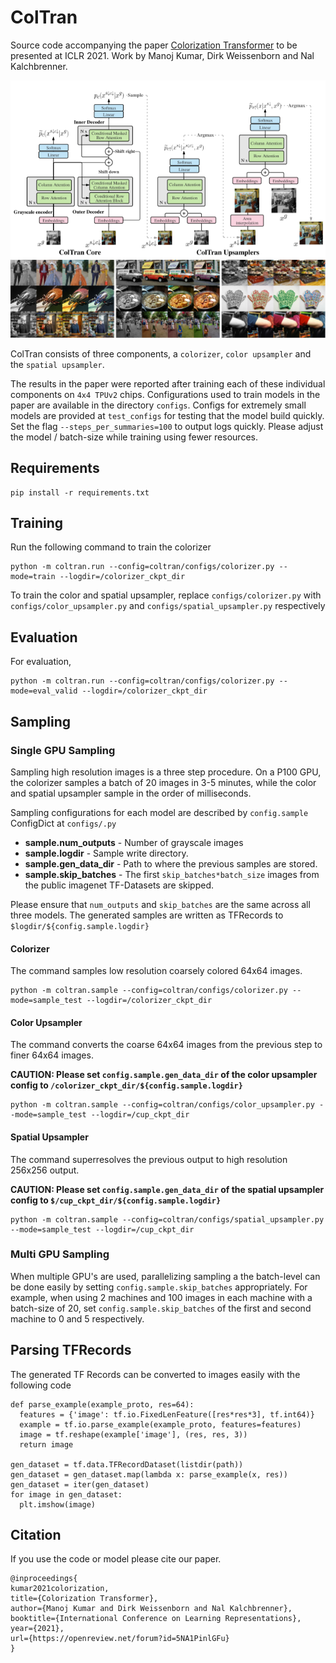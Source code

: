 # ColTran

Source code accompanying the paper [Colorization Transformer](https://openreview.net/forum?id=5NA1PinlGFu) to be presented at
ICLR 2021. Work by Manoj Kumar, Dirk Weissenborn and Nal Kalchbrenner.


<img src="coltran.png" alt="Model figure" width="600"/>

<img src="coltran_images.png" alt="Model images" width="600"/>

ColTran consists of three components, a `colorizer`, `color upsampler` and the `spatial upsampler`.

The results in the paper were reported after training each of these individual components on `4x4 TPUv2` chips. Configurations used to train models in the paper are available in the directory `configs`. Configs for extremely small models are provided at `test_configs` for testing that the model build quickly. Set the flag `--steps_per_summaries=100` to output logs quickly. Please adjust the model / batch-size while training using fewer resources.

## Requirements

```
pip install -r requirements.txt
```

## Training

Run the following command to train the colorizer

```
python -m coltran.run --config=coltran/configs/colorizer.py --mode=train --logdir=/colorizer_ckpt_dir
```
To train the color and spatial upsampler, replace `configs/colorizer.py` with
`configs/color_upsampler.py` and `configs/spatial_upsampler.py` respectively


## Evaluation

For evaluation,

```
python -m coltran.run --config=coltran/configs/colorizer.py --mode=eval_valid --logdir=/colorizer_ckpt_dir
```

## Sampling

### Single GPU Sampling

Sampling high resolution images is a three step procedure. On a P100 GPU, the colorizer samples a batch of 20 images in 3-5 minutes, while the color and spatial upsampler sample in the order of milliseconds.

Sampling configurations for each model are described by `config.sample` ConfigDict at `configs/.py`

* **sample.num_outputs** - Number of grayscale images
* **sample.logdir** - Sample write directory.
* **sample.gen_data_dir** - Path to where the previous samples are stored.
* **sample.skip_batches** - The first `skip_batches*batch_size` images from the public imagenet TF-Datasets are skipped.

Please ensure that ``num_outputs`` and ``skip_batches`` are the same across all three models.
The generated samples are written as TFRecords to `$logdir/${config.sample.logdir}`

#### Colorizer

The command samples low resolution coarsely colored 64x64 images.

```
python -m coltran.sample --config=coltran/configs/colorizer.py --mode=sample_test --logdir=/colorizer_ckpt_dir
```

#### Color Upsampler

The command converts the coarse 64x64 images from the previous step to finer 64x64 images.

**CAUTION: Please set `config.sample.gen_data_dir` of the color upsampler config to `/colorizer_ckpt_dir/${config.sample.logdir}`**

```
python -m coltran.sample --config=coltran/configs/color_upsampler.py --mode=sample_test --logdir=/cup_ckpt_dir
```

#### Spatial Upsampler

The command superresolves the previous output to high resolution 256x256 output.

**CAUTION: Please set `config.sample.gen_data_dir` of the spatial upsampler config to `$/cup_ckpt_dir/${config.sample.logdir}`**

```
python -m coltran.sample --config=coltran/configs/spatial_upsampler.py --mode=sample_test --logdir=/cup_ckpt_dir
```

### Multi GPU Sampling

When multiple GPU's are used, parallelizing sampling a the batch-level can be done easily by setting `config.sample.skip_batches` appropriately. For example, when using 2 machines and 100 images in each machine with a batch-size of 20, set `config.sample.skip_batches` of the first and second machine to 0 and 5 respectively.

## Parsing TFRecords

The generated TF Records can be converted to images easily with the following code

```
def parse_example(example_proto, res=64):
  features = {'image': tf.io.FixedLenFeature([res*res*3], tf.int64)}
  example = tf.io.parse_example(example_proto, features=features)
  image = tf.reshape(example['image'], (res, res, 3))
  return image

gen_dataset = tf.data.TFRecordDataset(listdir(path))
gen_dataset = gen_dataset.map(lambda x: parse_example(x, res))
gen_dataset = iter(gen_dataset)
for image in gen_dataset:
  plt.imshow(image)
```


## Citation

If you use the code or model please cite our paper.

```
@inproceedings{
kumar2021colorization,
title={Colorization Transformer},
author={Manoj Kumar and Dirk Weissenborn and Nal Kalchbrenner},
booktitle={International Conference on Learning Representations},
year={2021},
url={https://openreview.net/forum?id=5NA1PinlGFu}
}

```
